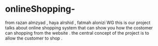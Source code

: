

# onlineShopping-
from razan almzyad , haya alrshid , fatmah alonizi WG
this is our project talks about online shopping system that can show you how the costomer can shopping from the website . 
the central concept of the project is to allow the customer to shop . 






